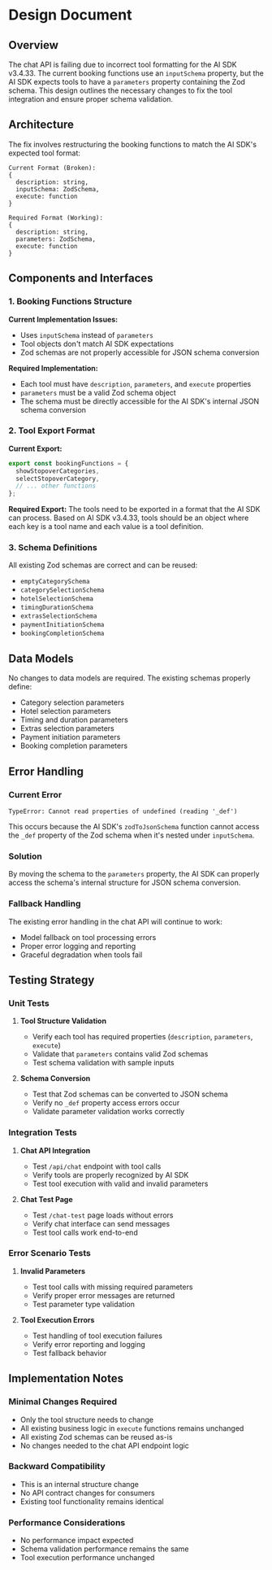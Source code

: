 # Design Document

## Overview

The chat API is failing due to incorrect tool formatting for the AI SDK v3.4.33. The current booking functions use an `inputSchema` property, but the AI SDK expects tools to have a `parameters` property containing the Zod schema. This design outlines the necessary changes to fix the tool integration and ensure proper schema validation.

## Architecture

The fix involves restructuring the booking functions to match the AI SDK's expected tool format:

```
Current Format (Broken):
{
  description: string,
  inputSchema: ZodSchema,
  execute: function
}

Required Format (Working):
{
  description: string,
  parameters: ZodSchema,
  execute: function
}
```

## Components and Interfaces

### 1. Booking Functions Structure

**Current Implementation Issues:**
- Uses `inputSchema` instead of `parameters`
- Tool objects don't match AI SDK expectations
- Zod schemas are not properly accessible for JSON schema conversion

**Required Implementation:**
- Each tool must have `description`, `parameters`, and `execute` properties
- `parameters` must be a valid Zod schema object
- The schema must be directly accessible for the AI SDK's internal JSON schema conversion

### 2. Tool Export Format

**Current Export:**
```typescript
export const bookingFunctions = {
  showStopoverCategories,
  selectStopoverCategory,
  // ... other functions
};
```

**Required Export:**
The tools need to be exported in a format that the AI SDK can process. Based on AI SDK v3.4.33, tools should be an object where each key is a tool name and each value is a tool definition.

### 3. Schema Definitions

All existing Zod schemas are correct and can be reused:
- `emptyCategorySchema`
- `categorySelectionSchema`
- `hotelSelectionSchema`
- `timingDurationSchema`
- `extrasSelectionSchema`
- `paymentInitiationSchema`
- `bookingCompletionSchema`

## Data Models

No changes to data models are required. The existing schemas properly define:
- Category selection parameters
- Hotel selection parameters
- Timing and duration parameters
- Extras selection parameters
- Payment initiation parameters
- Booking completion parameters

## Error Handling

### Current Error
```
TypeError: Cannot read properties of undefined (reading '_def')
```

This occurs because the AI SDK's `zodToJsonSchema` function cannot access the `_def` property of the Zod schema when it's nested under `inputSchema`.

### Solution
By moving the schema to the `parameters` property, the AI SDK can properly access the schema's internal structure for JSON schema conversion.

### Fallback Handling
The existing error handling in the chat API will continue to work:
- Model fallback on tool processing errors
- Proper error logging and reporting
- Graceful degradation when tools fail

## Testing Strategy

### Unit Tests
1. **Tool Structure Validation**
   - Verify each tool has required properties (`description`, `parameters`, `execute`)
   - Validate that `parameters` contains valid Zod schemas
   - Test schema validation with sample inputs

2. **Schema Conversion**
   - Test that Zod schemas can be converted to JSON schema
   - Verify no `_def` property access errors occur
   - Validate parameter validation works correctly

### Integration Tests
1. **Chat API Integration**
   - Test `/api/chat` endpoint with tool calls
   - Verify tools are properly recognized by AI SDK
   - Test tool execution with valid and invalid parameters

2. **Chat Test Page**
   - Test `/chat-test` page loads without errors
   - Verify chat interface can send messages
   - Test tool calls work end-to-end

### Error Scenario Tests
1. **Invalid Parameters**
   - Test tool calls with missing required parameters
   - Verify proper error messages are returned
   - Test parameter type validation

2. **Tool Execution Errors**
   - Test handling of tool execution failures
   - Verify error reporting and logging
   - Test fallback behavior

## Implementation Notes

### Minimal Changes Required
- Only the tool structure needs to change
- All existing business logic in `execute` functions remains unchanged
- All existing Zod schemas can be reused as-is
- No changes needed to the chat API endpoint logic

### Backward Compatibility
- This is an internal structure change
- No API contract changes for consumers
- Existing tool functionality remains identical

### Performance Considerations
- No performance impact expected
- Schema validation performance remains the same
- Tool execution performance unchanged